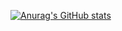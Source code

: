 [![Anurag's GitHub stats](https://github-readme-stats.vercel.app/api?username=swathy-z9q)](https://github.com/anuraghazra/github-readme-stats)
